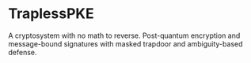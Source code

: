 # TraplessPKE
A cryptosystem with no math to reverse. Post-quantum encryption and message-bound signatures with masked trapdoor and ambiguity-based defense.
